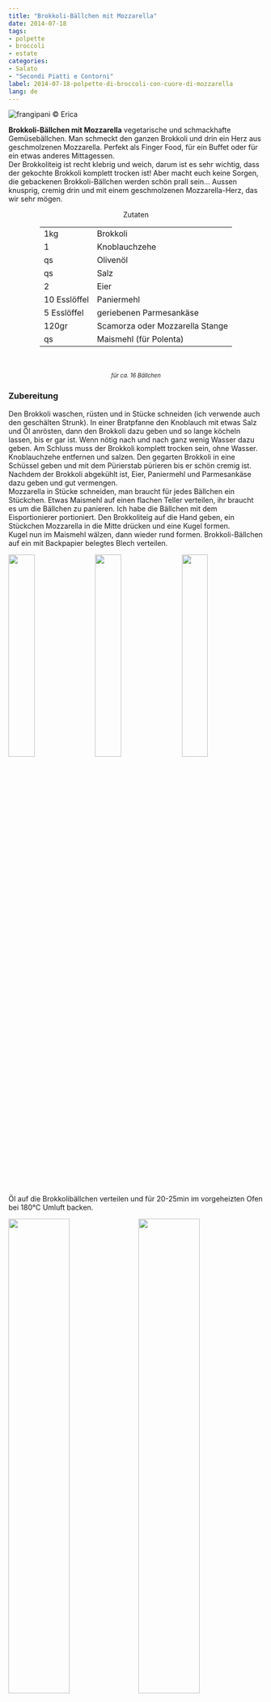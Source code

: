 ```yaml
---
title: "Brokkoli-Bällchen mit Mozzarella"
date: 2014-07-18
tags:
- polpette
- broccoli
- estate
categories:
- Salato
- "Secondi Piatti e Contorni"
label: 2014-07-18-polpette-di-broccoli-con-cuore-di-mozzarella
lang: de
---
```

![](../2014-07-18-polpette-di-broccoli-con-cuore-di-mozzarella/header.jpeg "frangipani © Erica")

**Brokkoli-Bällchen mit Mozzarella** vegetarische und schmackhafte Gemüsebällchen. Man schmeckt den ganzen Brokkoli und drin ein Herz aus geschmolzenen Mozzarella. Perfekt als Finger Food, für ein Buffet oder für ein etwas anderes Mittagessen.
<br />
Der Brokkoliteig ist recht klebrig und weich, darum ist es sehr wichtig, dass der gekochte Brokkoli komplett trocken ist! Aber macht euch keine Sorgen, die gebackenen Brokkoli-Bällchen werden schön prall sein... Aussen knusprig, cremig drin und mit einem geschmolzenen Mozzarella-Herz, das wir sehr mögen.

<div id="wrapper" style="text-align: center">
  <div id="yourdiv" style="display: inline-block;">
    <div class="ingredients" itemscope itemtype="http://schema.org/Recipe">
      <span itemprop="name" style="display:none;">Brokkoli-Bällchen mit Mozzarella</span>
      <div class="ingredients-title">Zutaten</div>
      <table>
        <tbody>
          </tr>
          <tr itemprop="recipeIngredient">
            <td>1kg</td>
            <td>Brokkoli</td>
          </tr>
          <tr itemprop="recipeIngredient">
            <td>1</td>
            <td>Knoblauchzehe</td>
          </tr>
          <tr itemprop="recipeIngredient">
            <td>qs</td>
            <td>Olivenöl</td>
          </tr>
          <tr itemprop="recipeIngredient">
            <td>qs</td>
            <td>Salz</td>
          </tr>
          <tr itemprop="recipeIngredient">
            <td>2</td>
            <td>Eier</td>
          </tr>
          <tr itemprop="recipeIngredient">
            <td>10 Esslöffel</td>
            <td>Paniermehl</td>
          </tr>
          <tr itemprop="recipeIngredient">
            <td>5 Esslöffel</td>
            <td>geriebenen Parmesankäse</td>
          </tr>
          <tr itemprop="recipeIngredient">
            <td>120gr</td>
            <td>Scamorza oder Mozzarella Stange</td>
          </tr>
          <tr itemprop="recipeIngredient">
            <td>qs</td>
            <td>Maismehl (für Polenta)</td>
          </tr>
        </tbody>
      </table>
      <br></br>
      <i class="pull-right" style="font-size: 80%;" itemprop="recipeYield">für ca. 16 Bällchen</i>
    </div>
  </div>
</div>

<h3>
  <font color="grey">
    <i class="fa fa-cogs"></i>
  </font> Zubereitung
</h3>

Den Brokkoli waschen, rüsten und in Stücke schneiden (ich verwende auch den geschälten Strunk). In einer Bratpfanne den Knoblauch mit etwas Salz und Öl anrösten, dann den Brokkoli dazu geben und so lange köcheln lassen, bis er gar ist. Wenn nötig nach und nach ganz wenig Wasser dazu geben. Am Schluss muss der Brokkoli komplett trocken sein, ohne Wasser. Knoblauchzehe entfernen und salzen. Den gegarten Brokkoli in eine Schüssel geben und mit dem Pürierstab pürieren bis er schön cremig ist.
<br />
Nachdem der Brokkoli abgekühlt ist, Eier, Paniermehl und Parmesankäse dazu geben und gut vermengen.
<br />
Mozzarella in Stücke schneiden, man braucht für jedes Bällchen ein Stückchen. Etwas Maismehl auf einen flachen Teller verteilen, ihr braucht es um die Bällchen zu panieren. Ich habe die Bällchen mit dem Eisportionierer portioniert. Den Brokkoliteig auf die Hand geben, ein Stückchen Mozzarella in die Mitte drücken und eine Kugel formen.
<br />
Kugel nun im Maismehl wälzen, dann wieder rund formen. Brokkoli-Bällchen auf ein mit Backpapier belegtes Blech verteilen.
<p>
  <div style="width: 100%; margin-bottom: 0">
    <img style="float: left; width: 32%; margin-right: 1%;" src="../2014-07-18-polpette-di-broccoli-con-cuore-di-mozzarella/broccoli.jpeg" alt="" title="frangipani © Erica" />
    <img style="float: left; width: 32%; margin-right: 1%; margin-left: 1%;" src="../2014-07-18-polpette-di-broccoli-con-cuore-di-mozzarella/polpette.jpeg" alt="" title="frangipani © Erica" />
    <img style="float: left; width: 32%; margin-left: 1%;" src="../2014-07-18-polpette-di-broccoli-con-cuore-di-mozzarella/teglia.jpeg" alt="" title="frangipani © Erica" />
    <div style="clear: both"></div>
  </div>
</p>

Öl auf die Brokkolibällchen verteilen und für 20-25min im vorgeheizten Ofen bei 180°C Umluft backen.
<p>
  <div style="width: 100%; margin-bottom: 0">
    <img style="float: left; width: 49%; margin-right: 1%" src="../2014-07-18-polpette-di-broccoli-con-cuore-di-mozzarella/risultato1.jpeg" alt="" title="frangipani © Erica" />
    <img style="float: left; width: 49%; margin-left: 1%" src="../2014-07-18-polpette-di-broccoli-con-cuore-di-mozzarella/risultato2.jpeg" alt="" title="frangipani © Erica" />
    <div style="clear: both"></div>
  </div>
</p>

![](../2014-07-18-polpette-di-broccoli-con-cuore-di-mozzarella/risultato3.jpeg "frangipani © Erica")

<p>
  <div style="width: 100%; margin-bottom: 0">
    <img style="float: left; width: 49%; margin-right: 1%" src="../2014-07-18-polpette-di-broccoli-con-cuore-di-mozzarella/risultato4.jpeg" alt="" title="frangipani © Erica" />
    <img style="float: left; width: 49%; margin-left: 1%" src="../2014-07-18-polpette-di-broccoli-con-cuore-di-mozzarella/risultato5.jpeg" alt="" title="frangipani © Erica" />
    <div style="clear: both"></div>
  </div>
</p>

<p>
  <div style="width: 100%; margin-bottom: 0">
    <img style="float: left; width: 49%; margin-right: 1%" src="../2014-07-18-polpette-di-broccoli-con-cuore-di-mozzarella/risultato6.jpeg" alt="" title="frangipani © Erica" />
    <img style="float: left; width: 49%; margin-left: 1%" src="../2014-07-18-polpette-di-broccoli-con-cuore-di-mozzarella/risultato7.jpeg" alt="" title="frangipani © Erica" />
    <div style="clear: both"></div>
  </div>
</p>

<h4>Buon appetito
  <font color="red">
    <i class="fa fa-smile-o"></i>
  </font>
</h4>
